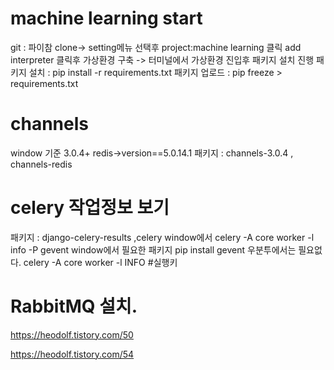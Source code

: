 ﻿# machine learning start
git : 파이참 clone-> 
setting메뉴 선택후 project:machine learning 클릭 
add interpreter 
클릭후 가상환경 구축 
-> 터미널에서 가상환경 진입후 
패키지 설치 진행 
패키지 설치 : pip install -r requirements.txt 
패키지 업로드 : pip freeze > requirements.txt

# channels
window 기준 3.0.4+ redis->version==5.0.14.1
패키지 : channels-3.0.4 , channels-redis



# celery 작업정보 보기
패키지 : django-celery-results ,celery
window에서
celery -A core worker -l info -P gevent
window에서 필요한 패키지 
pip install gevent
우분투에서는 필요없다.
celery -A core worker -l INFO #실행키 

# RabbitMQ 설치.
https://heodolf.tistory.com/50



https://heodolf.tistory.com/54